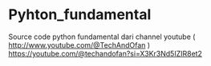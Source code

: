 # Pyhton_fundamental
Source code python fundamental dari channel youtube ( http://www.youtube.com/@TechAndOfan ) https://youtube.com/@techandofan?si=X3Kr3Nd5IZIR8et2
